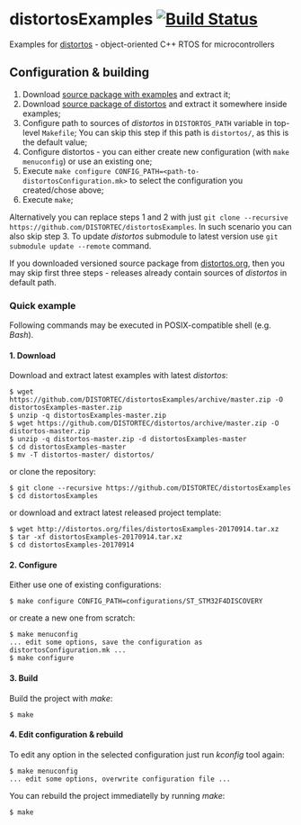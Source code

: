 distortosExamples [![Build Status](https://travis-ci.org/DISTORTEC/distortosExamples.svg?branch=master)](https://travis-ci.org/DISTORTEC/distortosExamples)
==========================

Examples for [distortos](http://distortos.org/) - object-oriented C++ RTOS for microcontrollers

Configuration & building
------------------------

1. Download
[source package with examples](https://github.com/DISTORTEC/distortosExamples/archive/master.zip) and extract it;
2. Download [source package of distortos](https://github.com/DISTORTEC/distortos/archive/master.zip) and extract it
somewhere inside examples;
3. Configure path to sources of *distortos* in `DISTORTOS_PATH` variable in top-level `Makefile`; You can skip this step
if this path is `distortos/`, as this is the default value;
4. Configure distortos - you can either create new configuration (with `make menuconfig`) or use an existing one;
5. Execute `make configure CONFIG_PATH=<path-to-distortosConfiguration.mk>` to select the configuration you
created/chose above;
6. Execute `make`;

Alternatively you can replace steps 1 and 2 with just
`git clone --recursive https://github.com/DISTORTEC/distortosExamples`. In such scenario you can also skip
step 3. To update *distortos* submodule to latest version use `git submodule update --remote` command.

If you downloaded versioned source package from [distortos.org](http://distortos.org/), then you may skip first three
steps - releases already contain sources of *distortos* in default path.

### Quick example

Following commands may be executed in POSIX-compatible shell (e.g. *Bash*).

#### 1. Download

Download and extract latest examples with latest *distortos*:

    $ wget https://github.com/DISTORTEC/distortosExamples/archive/master.zip -O distortosExamples-master.zip
    $ unzip -q distortosExamples-master.zip
    $ wget https://github.com/DISTORTEC/distortos/archive/master.zip -O distortos-master.zip
    $ unzip -q distortos-master.zip -d distortosExamples-master
    $ cd distortosExamples-master
    $ mv -T distortos-master/ distortos/

or clone the repository:

    $ git clone --recursive https://github.com/DISTORTEC/distortosExamples
    $ cd distortosExamples

or download and extract latest released project template:

    $ wget http://distortos.org/files/distortosExamples-20170914.tar.xz
    $ tar -xf distortosExamples-20170914.tar.xz
    $ cd distortosExamples-20170914

#### 2. Configure

Either use one of existing configurations:

    $ make configure CONFIG_PATH=configurations/ST_STM32F4DISCOVERY

or create a new one from scratch:

    $ make menuconfig
    ... edit some options, save the configuration as distortosConfiguration.mk ...
    $ make configure

#### 3. Build

Build the project with *make*:

    $ make

#### 4. Edit configuration & rebuild

To edit any option in the selected configuration just run *kconfig* tool again:

    $ make menuconfig
    ... edit some options, overwrite configuration file ...

You can rebuild the project immediatelly by running *make*:

    $ make
